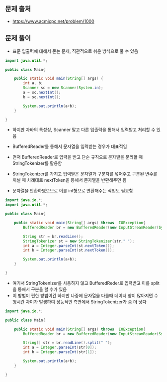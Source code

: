 ## 문제 출처
- https://www.acmicpc.net/problem/1000

## 문제 풀이
- 표준 입출력에 대해서 묻는 문제, 직관적으로 쉬운 방식으로 풀 수 있음
```java
import java.util.*;

public class Main{

    public static void main(String[] args) {
        int a, b;
        Scanner sc = new Scanner(System.in);
        a = sc.nextInt();
        b = sc.nextInt();

        System.out.println(a+b);
    }

}
```

- 하지만 자바의 특성상, Scanner 말고 다른 입출력을 통해서 입력받고 처리할 수 있음
- BufferedReader를 통해서 문자열을 입력받는 경우가 대표적임

- 먼저 BufferedReader로 입력을 받고 단순 규칙으로 문자열을 분리할 때 StringTokenizer를 활용함
- StringTokenizer를 가지고 입력받은 문자열과 구분자를 넣어주고 구분된 변수를 꺼낼 때 차례대로 nextToken을 통해서 문자열을 반환해주면 됨
- 문자열을 반환하였으므로 이를 int형으로 변환해주는 작업도 필요함
```java
import java.io.*;
import java.util.*;

public class Main{

    public static void main(String[] args) throws  IOException{
        BufferedReader br = new BufferedReader(new InputStreamReader(System.in));

        String str = br.readLine();
        StringTokenizer st = new StringTokenizer(str," ");
        int a = Integer.parseInt(st.nextToken());
        int b = Integer.parseInt(st.nextToken());

        System.out.println(a+b);
    }

}
```

- 여기서 StringTokenizer를 사용하지 않고 BufferedReder로 입력받고 이를 split을 통해서 구분을 할 수가 있음
- 이 방법이 편한 방법이긴 하지만 나중에 문자열을 다룰때 데이터 양이 많아지면 수행시간 차이가 발생하여 성능적인 측면에서 StringTokenizer가 좀 더 낫다
```java
import java.io.*;

public class Main{

    public static void main(String[] args) throws  IOException{
        BufferedReader br = new BufferedReader(new InputStreamReader(System.in));

        String[] str = br.readLine().split(" ");
        int a = Integer.parseInt(str[0]);
        int b = Integer.parseInt(str[1]);

        System.out.println(a+b);
    }

}
```